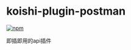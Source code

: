 # koishi-plugin-postman

[![npm](https://img.shields.io/npm/v/koishi-plugin-postman?style=flat-square)](https://www.npmjs.com/package/koishi-plugin-postman)

即插即用的api插件

